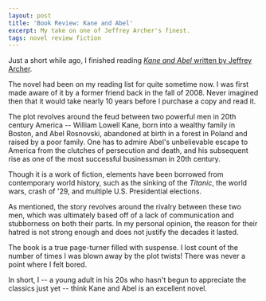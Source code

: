 ```yaml
---
layout: post
title: 'Book Review: Kane and Abel'
excerpt: My take on one of Jeffrey Archer's finest.
tags: novel review fiction
---
```

Just a short while ago, I finished reading [*Kane and Abel* written by Jeffrey Archer](http://a.co/hHRprre).

The novel had been on my reading list for quite sometime now. I was first made aware of it by a former friend back in the fall of 2008. Never imagined then that it would take nearly 10 years before I purchase a copy and read it.

The plot revolves around the feud between two powerful men in 20th century America -- William Lowell Kane, born into a wealthy family in Boston, and Abel Rosnovski, abandoned at birth in a forest in Poland and raised by a poor family. One has to admire Abel's unbelievable escape to America from the clutches of persecution and death, and his subsequent rise as one of the most successful businessman in 20th century.

Though it is a work of fiction, elements have been borrowed from contemporary world history, such as the sinking of the *Titanic*, the world wars, crash of '29, and multiple U.S. Presidential elections.

As mentioned, the story revolves around the rivalry between these two men, which was ultimately based off of a lack of communication and stubborness on both their parts. In my personal opinion, the reason for their hatred is not strong enough and does not justify the decades it lasted.

The book is a true page-turner filled with suspense. I lost count of the number of times I was blown away by the plot twists! There was never a point where I felt bored.

In short, I -- a young adult in his 20s who hasn't begun to appreciate the classics just yet -- think Kane and Abel is an excellent novel.
